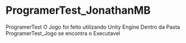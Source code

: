 # ProgramerTest_JonathanMB
 ProgramerTest 
O Jogo foi feito utilizando Unity Engine
Dentro da Pasta ProgramerTest_Jogo se encontra o Executavel
